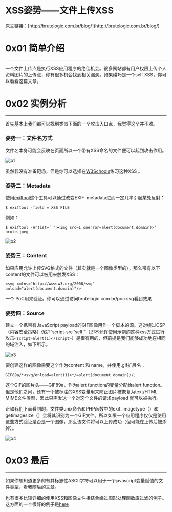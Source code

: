 # XSS姿势——文件上传XSS

原文链接：[http://brutelogic.com.br/blog/](http://brutelogic.com.br/blog/)

0x01 简单介绍
=========

* * *

一个文件上传点是执行XSS应用程序的绝佳机会。很多网站都有用户权限上传个人资料图片的上传点，你有很多机会找到相关漏洞。如果碰巧是一个self XSS，你可以看看这篇文章。

0x02 实例分析
=========

* * *

首先基本上我们都可以找到类似下面的一个攻击入口点，我觉得这个并不难。

### 姿势一：文件名方式

文件名本身可能会反映在页面所以一个带有XSS命名的文件便可以起到攻击作用。

![p1](http://drops.javaweb.org/uploads/images/efdf0dd13e8defd2facb0aa4c02d991ebfc1cf6d.jpg)

虽然我没有准备靶场，但是你可以选择在[W3Schools](http://www.w3schools.com/jsref/tryit.asp?filename=tryjsref_fileupload_value)练习这种XSS 。

### 姿势二：Metadata

使用[exiftool](http://www.sno.phy.queensu.ca/~phil/exiftool/)这个工具可以通过改变EXIF  metadata进而一定几率引起某处反射：

```
$ exiftool -field = XSS FILE

```

例如：

```
$ exiftool -Artist=’ “><img src=1 onerror=alert(document.domain)>’ brute.jpeg

```

![p2](http://drops.javaweb.org/uploads/images/3fc86e67859d6541c30c25af07de48c8a3ab5ffa.jpg)

### 姿势三：Content

如果应用允许上传SVG格式的文件（其实就是一个图像类型的），那么带有以下content的文件可以被用来触发XSS：

```
<svg xmlns="http://www.w3.org/2000/svg" onload="alert(document.domain)"/>

```

一个 PoC用来验证。你可以通过访问brutelogic.com.br/poc.svg看到效果

### 姿势四：Source

建立一个携带有JavaScript payload的GIF图像用作一个脚本的源。这对绕过CSP（内容安全策略）保护“script-src ‘self’”（即不允许使用示例的这种xss方式进行攻击`<script>alert(1)</script>`）是很有用的，但前提是我们能够成功地在相同的域注入，如下所示。

![p3](http://drops.javaweb.org/uploads/images/5c262757d15d923ce2c3428b97aeae6dd63c859f.jpg)

要创建这样的图像需要这个作为content 和 name，并使用.gif扩展名：

```
GIF89a/*<svg/onload=alert(1)>*/=alert(document.domain)//;

```

这个GIF的图片头——GIF89a，作为alert function的变量分配给alert function。但是他们之间，还有一个被标注的XSS变量用来防止图片被恢复为text/HTML MIME文件类型，因此只需发送一个对这个文件的请求payload 就可以被执行。

正如我们下面看到的，文件类unix命令和PHP函数中的exif_imagetype（）和getimagesize（）会将其识别为一个GIF文件。所以如果一个应用程序仅仅是使用这些方式验证是否是一个图像，那么该文件将可以上传成功（但可能在上传后被杀掉）。

![p4](http://drops.javaweb.org/uploads/images/8b723d6907c1bed14c38a607127044b04f47cf6a.jpg)

0x03 最后
=======

* * *

如果你想知道更多的有其标志性ASCII字符可以用于一个javascript变量赋值的文件类型，看我随后的文章。

也有很多比较详细的使用XSS和图像文件相结合绕过图形处理函数库过滤的例子。这方面的一个很好的例子是[here](https://github.com/d0lph1n98/Defeating-PHP-GD-imagecreatefromgif)